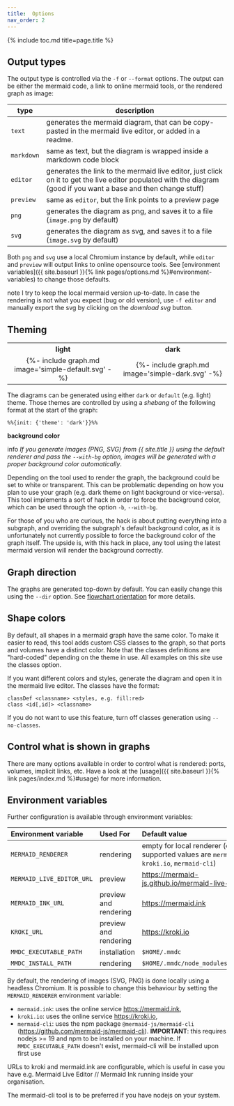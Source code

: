 ```yaml
---
title:  Options
nav_order: 2
---
```


{% include toc.md title=page.title %}

## Output types

The output type is controlled via the `-f` or `--format` options.
The output can be either the mermaid code, a link to online mermaid tools, or the rendered graph as image:

| type       | description                                                                                                                                                       |
|------------|-------------------------------------------------------------------------------------------------------------------------------------------------------------------|
| `text`     | generates the mermaid diagram, that can be copy-pasted in the mermaid live editor, or added in a readme.                                                          |
| `markdown` | same as text, but the diagram is wrapped inside a markdown code block                                                                                             |
| `editor`   | generates the link to the mermaid live editor, just click on it to get the live editor populated with the diagram (good if you want a base and then change stuff) |
| `preview`  | same as `editor`, but the link points to a preview page                                                                                                           |
| `png`      | generates the diagram as png, and saves it to a file (`image.png` by default)                                                                                     |
| `svg`      | generates the diagram as svg, and saves it to a file (`image.svg` by default)                                                                                     |

Both `png` and `svg` use a local Chromium instance by default, while `editor` and `preview` will output links to
online opensource tools. See [environment variables]({{ site.baseurl }}{% link pages/options.md %}#environment-variables) to change
those defaults.

<span class="label label-yellow">note</span> I try to keep the local mermaid version up-to-date.
In case the rendering is not what you expect (bug or old version),
use `-f editor` and manually export the svg by clicking on the *download svg* button.

## Theming

[//]: # (Using HTML directly, as with Markdown extra rows and &nbsp; are added, messing everything up)
<table>
  <tr>
    <th>light</th>
    <th>dark</th>
  </tr>
  <tr>
    <td align="center">{%- include graph.md image='simple-default.svg' -%}</td>
    <td align="center">{%- include graph.md image='simple-dark.svg' -%}</td>
  </tr>
</table>

The diagrams can be generated using either `dark` or `default` (e.g. light) theme.
Those themes are controlled by using a *shebang* of the following format at the start of the graph:

```text
%%{init: {'theme': 'dark'}}%%
```

**background color**

<span class="label label-blue">info</span>
*If you generate images (PNG, SVG) from {{ site.title }} using the default renderer and pass the `--with-bg` option,
images will be generated with a proper background color automatically*.

Depending on the tool used to render the graph, the background could be set to white or transparent.
This can be problematic depending on how you plan to use your graph (e.g. dark theme on light background or vice-versa).
This tool implements a sort of hack in order to force the background color, which can be used through the option `-b`, `--with-bg`.

For those of you who are curious, the hack is about putting everything into a subgraph, and overriding the subgraph's default background
color, as it is unfortunately not currently possible to force the background color of the graph itself.
The upside is, with this hack in place, any tool using the latest mermaid version will render the background correctly.

## Graph direction

The graphs are generated top-down by default. You can easily change this using the `--dir` option.
See [flowchart orientation](https://mermaid-js.github.io/mermaid/#/flowchart?id=flowchart-orientation) for more details.

## Shape colors

By default, all shapes in a mermaid graph have the same color. To make it easier to read, this tool adds custom CSS classes to the graph,
so that ports and volumes have a distinct color. Note that the classes definitions are "hard-coded" depending on the theme in use.
All examples on this site use the classes option.

If you want different colors and styles, generate the diagram and open it in the mermaid live editor. The classes have the format:

```text
classDef <classname> <styles, e.g. fill:red>
class <id[,id]> <classname>
```

If you do not want to use this feature, turn off classes generation using `--no-classes`.

## Control what is shown in graphs

There are many options available in order to control what is rendered: ports, volumes, implicit links, etc.
Have a look at the [usage]({{ site.baseurl }}{% link pages/index.md %}#usage) for more information.

## Environment variables

Further configuration is available through environment variables:

| Environment variable      | Used For              | Default value                                                                                  |
|:--------------------------|:----------------------|:-----------------------------------------------------------------------------------------------|
| `MERMAID_RENDERER`        | rendering             | empty for local renderer (other supported values are `mermaid.ink`, `kroki.io`, `mermaid-cli`) |
| `MERMAID_LIVE_EDITOR_URL` | preview               | <https://mermaid-js.github.io/mermaid-live-editor>                                             |
| `MERMAID_INK_URL`         | preview and rendering | <https://mermaid.ink>                                                                          |
| `KROKI_URL`               | preview and rendering | <https://kroki.io>                                                                             |
| `MMDC_EXECUTABLE_PATH`    | installation          | `$HOME/.mmdc`                                                                                  |
| `MMDC_INSTALL_PATH`       | rendering             | `$HOME/.mmdc/node_modules/.bin/mmdc`                                                           |

By default, the rendering of images (SVG, PNG) is done locally using a headless Chromium.
It is possible to change this behaviour by setting the `MERMAID_RENDERER` environment variable:

* `mermaid.ink`: uses the online service <https://mermaid.ink>,
* `kroki.io`: uses the online service <https://kroki.io>,
* `mermaid-cli`: uses the npm package `@mermaid-js/mermaid-cli` (<https://github.com/mermaid-js/mermaid-cli>).
  **IMPORTANT**: this requires nodejs >= 19 and npm to be installed on your machine.
  If `MMDC_EXECUTABLE_PATH` doesn't exist, mermaid-cli will be installed upon first use

URLs to kroki and mermaid.ink are configurable, which is useful in case you have e.g.
Mermaid Live Editor // Mermaid Ink running inside your organisation.

The mermaid-cli tool is to be preferred if you have nodejs on your system.
